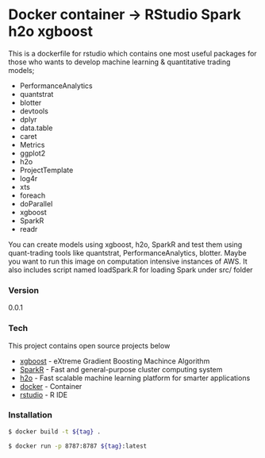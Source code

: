 # Docker container -> RStudio Spark h2o xgboost

This is a dockerfile for rstudio which contains one most useful packages for those who wants to develop machine learning & quantitative trading models;

  - PerformanceAnalytics
  - quantstrat
  - blotter
  - devtools
  - dplyr
  - data.table
  - caret
  - Metrics
  - ggplot2
  - h2o
  - ProjectTemplate
  - log4r
  - xts
  - foreach
  - doParallel
  - xgboost
  - SparkR
  - readr

You can create models using xgboost, h2o, SparkR and test them using quant-trading tools like quantstrat, PerformanceAnalytics, blotter. Maybe you want to run this image on computation intensive instances of AWS.
It also includes script named loadSpark.R for loading Spark under src/ folder

### Version
0.0.1

### Tech

This project contains open source projects below

* [xgboost] - eXtreme Gradient Boosting Machince Algorithm
* [SparkR] -  Fast and general-purpose cluster computing system
* [h2o] - Fast scalable machine learning platform for smarter applications
* [docker] - Container
* [rstudio] - R IDE

### Installation


```sh
$ docker build -t ${tag} .
```

```sh
$ docker run -p 8787:8787 ${tag}:latest
```

   [xgboost]: <https://github.com/dmlc/xgboost>
   [SparkR]: <https://spark.apache.org/docs/1.6.0/sparkr.html>
   [h2o]: <http://www.h2o.ai/>
   [docker]: <https://www.docker.com/>
   [rstudio]: <https://www.rstudio.com/>